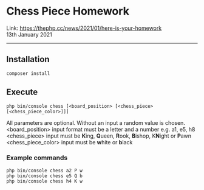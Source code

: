 Chess Piece Homework
===============
Link: https://thephp.cc/news/2021/01/here-is-your-homework  
13th January 2021
***
## Installation
```
composer install
```
## Execute
```
php bin/console chess [<board_position> [<chess_piece> [<chess_piece_color>]]]
```
All parameters are optional. Without an input a random value is chosen.  
<board_position> input format must be a letter and a number e.g. a1, e5, h8  
<chess_piece> input must be **K**ing, **Q**ueen, **R**ook, **B**ishop, K**N**ight or **P**awn  
<chess_piece_color> input must be **w**hite or **b**lack  

### Example commands
```
php bin/console chess a2 P w  
php bin/console chess e5 Q b  
php bin/console chess h4 K w  
```

